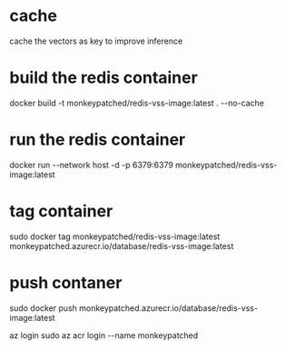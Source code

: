 
# cache 

cache the vectors as key to improve inference 

# build the redis container
docker build -t monkeypatched/redis-vss-image:latest . --no-cache

# run the redis container
docker run --network host -d -p 6379:6379 monkeypatched/redis-vss-image:latest

# tag container
sudo docker tag  monkeypatched/redis-vss-image:latest monkeypatched.azurecr.io/database/redis-vss-image:latest

# push contaner
sudo docker push  monkeypatched.azurecr.io/database/redis-vss-image:latest


az login
sudo az acr login --name monkeypatched


